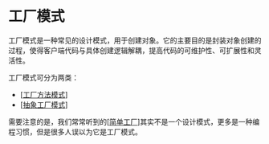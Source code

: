 # 工厂模式

工厂模式是一种常见的设计模式，用于创建对象。它的主要目的是封装对象创建的过程，使得客户端代码与具体创建逻辑解耦，提高代码的可维护性、可扩展性和灵活性。

工厂模式可分为两类：

- [[工厂方法模式]]
- [[抽象工厂模式]]

需要注意的是，我们常常听到的[[简单工厂]]其实不是一个设计模式，更多是一种编程习惯，但是很多人误以为它是工厂模式。

[//begin]: # "Autogenerated link references for markdown compatibility"
[工厂方法模式]: %E5%B7%A5%E5%8E%82%E6%96%B9%E6%B3%95%E6%A8%A1%E5%BC%8F.md "工厂方法模式"
[抽象工厂模式]: %E6%8A%BD%E8%B1%A1%E5%B7%A5%E5%8E%82%E6%A8%A1%E5%BC%8F.md "抽象工厂模式（Abstract Factory）"
[简单工厂]: %E7%AE%80%E5%8D%95%E5%B7%A5%E5%8E%82.md "简单工厂"
[//end]: # "Autogenerated link references"
